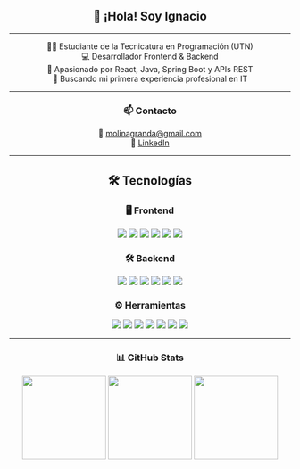 <div align="center">

## 👋 ¡Hola! Soy Ignacio

---

🧑‍💻 Estudiante de la Tecnicatura en Programación (UTN)  
💻 Desarrollador Frontend & Backend  
🚀 Apasionado por React, Java, Spring Boot y APIs REST  
🎯 Buscando mi primera experiencia profesional en IT

---

### 📫 Contacto

📧 molinagranda@gmail.com  
🔗 [LinkedIn](https://www.linkedin.com/in/ignacio-ezequiel-molina-granda-2a2aa6272)

<div align="center">

---

## 🛠️ Tecnologías

### 🖥️ Frontend  
<p>
  <img src="https://img.shields.io/badge/React-61DAFB?logo=react&logoColor=white&style=for-the-badge" />
  <img src="https://img.shields.io/badge/JavaScript-F7DF1E?logo=javascript&logoColor=black&style=for-the-badge" />
  <img src="https://img.shields.io/badge/HTML5-E34F26?logo=html5&logoColor=white&style=for-the-badge" />
  <img src="https://img.shields.io/badge/CSS3-1572B6?logo=css3&logoColor=white&style=for-the-badge" />
  <img src="https://img.shields.io/badge/Bootstrap-7952B3?logo=bootstrap&logoColor=white&style=for-the-badge" />
  <img src="https://img.shields.io/badge/TailwindCSS-06B6D4?logo=tailwind-css&logoColor=white&style=for-the-badge" />
</p>

### 🛠️ Backend  
<p>
  <img src="https://img.shields.io/badge/Java-007396?logo=java&logoColor=white&style=for-the-badge" />
  <img src="https://img.shields.io/badge/Spring_Boot-6DB33F?logo=springboot&logoColor=white&style=for-the-badge" />
  <img src="https://img.shields.io/badge/MySQL-4479A1?logo=mysql&logoColor=white&style=for-the-badge" />
  <img src="https://img.shields.io/badge/H2-1F8EFA?logo=h2&logoColor=white&style=for-the-badge" />
  <img src="https://img.shields.io/badge/REST_API-000000?logo=api&logoColor=white&style=for-the-badge" />
  <img src="https://img.shields.io/badge/JPA-Hibernate-59666C?logo=hibernate&logoColor=white&style=for-the-badge" />
</p>

### ⚙️ Herramientas  
<p>
  <img src="https://img.shields.io/badge/Git-F05032?logo=git&logoColor=white&style=for-the-badge" />
  <img src="https://img.shields.io/badge/GitHub-181717?logo=github&logoColor=white&style=for-the-badge" />
  <img src="https://img.shields.io/badge/Swagger-85EA2D?logo=swagger&logoColor=black&style=for-the-badge" />
  <img src="https://img.shields.io/badge/Postman-FF6C37?logo=postman&logoColor=white&style=for-the-badge" />
  <img src="https://img.shields.io/badge/VS%20Code-007ACC?logo=visualstudiocode&logoColor=white&style=for-the-badge" />
  <img src="https://img.shields.io/badge/IntelliJ%20IDEA-000000?logo=intellijidea&logoColor=white&style=for-the-badge" />
  <img src="https://img.shields.io/badge/Trello-0052CC?logo=trello&logoColor=white&style=for-the-badge" />
</p>

</div>

---

### 📊 GitHub Stats

<img src="https://github-readme-stats.vercel.app/api?username=Ignacio-Molina-0804&show_icons=true&theme=dracula" height="150" />
<img src="https://github-readme-stats.vercel.app/api/top-langs?username=Ignacio-Molina-0804&layout=compact&theme=dracula" height="150" />
<img src="https://streak-stats.demolab.com?user=Ignacio-Molina-0804&theme=dracula" height="150" />

</div>
